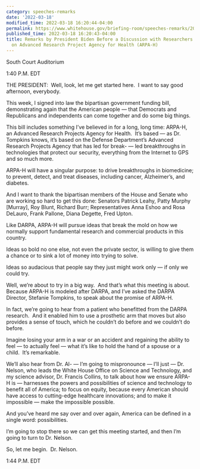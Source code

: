 ```yaml
---
category: speeches-remarks
date: '2022-03-18'
modified_time: 2022-03-18 16:20:44-04:00
permalink: https://www.whitehouse.gov/briefing-room/speeches-remarks/2022/03/18/remarks-by-president-biden-before-a-discussion-with-researchers-and-patients-on-advanced-research-project-agency-for-health-arpa-h/
published_time: 2022-03-18 16:20:43-04:00
title: Remarks by President Biden Before a Discussion with Researchers and Patients
  on Advanced Research Project Agency for Health (ARPA-H)
---
```

 
South Court Auditorium

1:40 P.M. EDT

THE PRESIDENT:  Well, look, let me get started here.  I want to say good
afternoon, everybody.   
  
This week, I signed into law the bipartisan government funding bill,
demonstrating again that the American people — that Democrats and
Republicans and independents can come together and do some big things.  
  
This bill includes something I’ve believed in for a long, long time:
ARPA-H, an Advanced Research Projects Agency for Health.  It’s based —
as Dr. Tompkins knows, it’s based on the Defense Department’s Advanced
Research Projects Agency that has led for break- — led breakthroughs in
technologies that protect our security, everything from the Internet to
GPS and so much more.  
  
ARPA-H will have a singular purpose: to drive breakthroughs in
biomedicine; to prevent, detect, and treat diseases, including cancer,
Alzheimer’s, and diabetes.   
  
And I want to thank the bipartisan members of the House and Senate who
are working so hard to get this done: Senators Patrick Leahy, Patty
Murphy \[Murray\], Roy Blunt, Richard Burr; Representatives Anna Eshoo
and Rosa DeLauro, Frank Pallone, Diana Degette, Fred Upton.  
  
Like DARPA, ARPA-H will pursue ideas that break the mold on how we
normally support fundamental research and commercial products in this
country.   
  
Ideas so bold no one else, not even the private sector, is willing to
give them a chance or to sink a lot of money into trying to solve.  
  
Ideas so audacious that people say they just might work only — if only
we could try.  
  
Well, we’re about to try in a big way.  And that’s what this meeting is
about.  Because ARPA-H is modeled after DARPA, and I’ve asked the DARPA
Director, Stefanie Tompkins, to speak about the promise of ARPA-H.   
  
In fact, we’re going to hear from a patient who benefitted from the
DARPA research.  And it enabled him to use a prosthetic arm that moves
but also provides a sense of touch, which he couldn’t do before and we
couldn’t do before.  
  
Imagine losing your arm in a war or an accident and regaining the
ability to feel — to actually feel — what it’s like to hold the hand of
a spouse or a child.  It’s remarkable.  
  
We’ll also hear from Dr. Al- — I’m going to mispronounce — I’ll just —
Dr. Nelson, who leads the White House Office on Science and Technology,
and my science advisor, Dr. Francis Collins, to talk about how we ensure
ARPA-H is — harnesses the powers and possibilities of science and
technology to benefit all of America; to focus on equity, because every
American should have access to cutting-edge healthcare innovations; and
to make it impossible — make the impossible possible.  
  
And you’ve heard me say over and over again, America can be defined in a
single word: possibilities.   
  
I’m going to stop there so we can get this meeting started, and then I’m
going to turn to Dr. Nelson.  
  
So, let me begin.  Dr. Nelson.  
  
1:44 P.M. EDT
